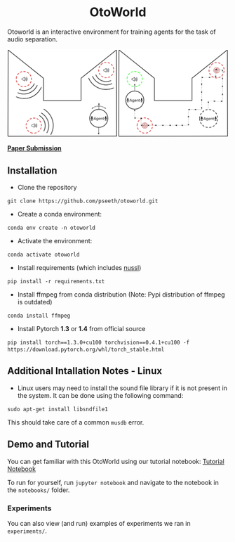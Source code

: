 <h1 align="center">OtoWorld</h1>

Otoworld is an interactive environment for training agents for the task of audio separation. <br>


![OtoWorld Environment](otoworld.png)


[**Paper Submission**](https://openreview.net/forum?id=lzZGXUpV78X)

## Installation 
* Clone the repository
```
git clone https://github.com/pseeth/otoworld.git
```
* Create a conda environment: 
```
conda env create -n otoworld
``` 
* Activate the environment:
```
conda activate otoworld
```
* Install requirements (which includes [nussl](https://github.com/nussl/nussl))
```
pip install -r requirements.txt
```
* Install ffmpeg from conda distribution (Note: Pypi distribution of ffmpeg is outdated)
```
conda install ffmpeg
```
* Install Pytorch **1.3** or **1.4** from official source 
```
pip install torch==1.3.0+cu100 torchvision==0.4.1+cu100 -f https://download.pytorch.org/whl/torch_stable.html
```

## Additional Intallation Notes - Linux
* Linux users may need to install the sound file library if it is not present in the system. It can be done using the following command: 
```
sudo apt-get install libsndfile1
```

This should take care of a common `musdb` error.

## Demo and Tutorial 
You can get familiar with this OtoWorld using our tutorial notebook: [Tutorial Notebook](https://github.com/pseeth/otoworld/blob/master/notebooks/tutorial.ipynb)

To run for yourself, run `jupyter notebook` and navigate to the notebook in the `notebooks/` folder.

### Experiments
You can also view (and run) examples of experiments we ran in `experiments/`. 



